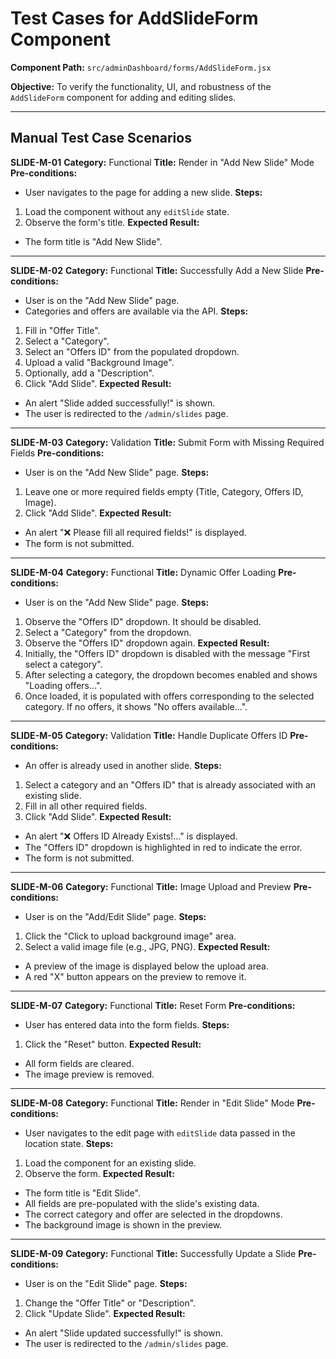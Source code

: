# Test Cases for AddSlideForm Component

**Component Path:** `src/adminDashboard/forms/AddSlideForm.jsx`

**Objective:** To verify the functionality, UI, and robustness of the `AddSlideForm` component for adding and editing slides.

---

## Manual Test Case Scenarios

**SLIDE-M-01**
**Category:** Functional
**Title:** Render in "Add New Slide" Mode
**Pre-conditions:**
- User navigates to the page for adding a new slide.
**Steps:**
1.  Load the component without any `editSlide` state.
2.  Observe the form's title.
**Expected Result:**
- The form title is "Add New Slide".

---

**SLIDE-M-02**
**Category:** Functional
**Title:** Successfully Add a New Slide
**Pre-conditions:**
- User is on the "Add New Slide" page.
- Categories and offers are available via the API.
**Steps:**
1.  Fill in "Offer Title".
2.  Select a "Category".
3.  Select an "Offers ID" from the populated dropdown.
4.  Upload a valid "Background Image".
5.  Optionally, add a "Description".
6.  Click "Add Slide".
**Expected Result:**
- An alert "Slide added successfully!" is shown.
- The user is redirected to the `/admin/slides` page.

---

**SLIDE-M-03**
**Category:** Validation
**Title:** Submit Form with Missing Required Fields
**Pre-conditions:**
- User is on the "Add New Slide" page.
**Steps:**
1.  Leave one or more required fields empty (Title, Category, Offers ID, Image).
2.  Click "Add Slide".
**Expected Result:**
- An alert "❌ Please fill all required fields!" is displayed.
- The form is not submitted.

---

**SLIDE-M-04**
**Category:** Functional
**Title:** Dynamic Offer Loading
**Pre-conditions:**
- User is on the "Add New Slide" page.
**Steps:**
1.  Observe the "Offers ID" dropdown. It should be disabled.
2.  Select a "Category" from the dropdown.
3.  Observe the "Offers ID" dropdown again.
**Expected Result:**
1.  Initially, the "Offers ID" dropdown is disabled with the message "First select a category".
2.  After selecting a category, the dropdown becomes enabled and shows "Loading offers...".
3.  Once loaded, it is populated with offers corresponding to the selected category. If no offers, it shows "No offers available...".

---

**SLIDE-M-05**
**Category:** Validation
**Title:** Handle Duplicate Offers ID
**Pre-conditions:**
- An offer is already used in another slide.
**Steps:**
1.  Select a category and an "Offers ID" that is already associated with an existing slide.
2.  Fill in all other required fields.
3.  Click "Add Slide".
**Expected Result:**
- An alert "❌ Offers ID Already Exists!..." is displayed.
- The "Offers ID" dropdown is highlighted in red to indicate the error.
- The form is not submitted.

---

**SLIDE-M-06**
**Category:** Functional
**Title:** Image Upload and Preview
**Pre-conditions:**
- User is on the "Add/Edit Slide" page.
**Steps:**
1.  Click the "Click to upload background image" area.
2.  Select a valid image file (e.g., JPG, PNG).
**Expected Result:**
- A preview of the image is displayed below the upload area.
- A red "X" button appears on the preview to remove it.

---

**SLIDE-M-07**
**Category:** Functional
**Title:** Reset Form
**Pre-conditions:**
- User has entered data into the form fields.
**Steps:**
1.  Click the "Reset" button.
**Expected Result:**
- All form fields are cleared.
- The image preview is removed.

---

**SLIDE-M-08**
**Category:** Functional
**Title:** Render in "Edit Slide" Mode
**Pre-conditions:**
- User navigates to the edit page with `editSlide` data passed in the location state.
**Steps:**
1.  Load the component for an existing slide.
2.  Observe the form.
**Expected Result:**
- The form title is "Edit Slide".
- All fields are pre-populated with the slide's existing data.
- The correct category and offer are selected in the dropdowns.
- The background image is shown in the preview.

---

**SLIDE-M-09**
**Category:** Functional
**Title:** Successfully Update a Slide
**Pre-conditions:**
- User is on the "Edit Slide" page.
**Steps:**
1.  Change the "Offer Title" or "Description".
2.  Click "Update Slide".
**Expected Result:**
- An alert "Slide updated successfully!" is shown.
- The user is redirected to the `/admin/slides` page.